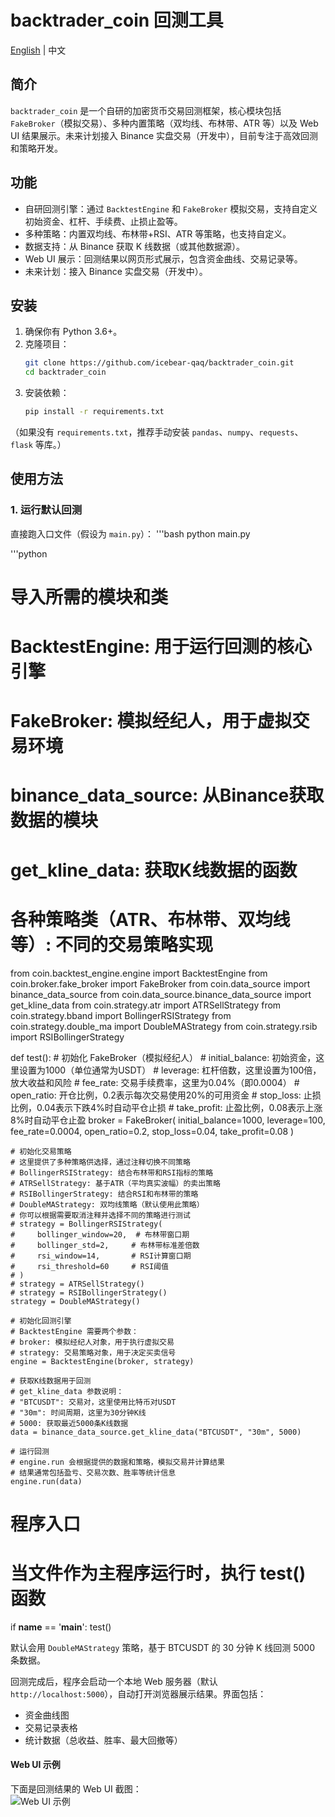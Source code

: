 # backtrader_coin 回测工具  
[English](#english) | 中文

## 简介
`backtrader_coin` 是一个自研的加密货币交易回测框架，核心模块包括 `FakeBroker`（模拟交易）、多种内置策略（双均线、布林带、ATR 等）以及 Web UI 结果展示。未来计划接入 Binance 实盘交易（开发中），目前专注于高效回测和策略开发。

## 功能
- 自研回测引擎：通过 `BacktestEngine` 和 `FakeBroker` 模拟交易，支持自定义初始资金、杠杆、手续费、止损止盈等。
- 多种策略：内置双均线、布林带+RSI、ATR 等策略，也支持自定义。
- 数据支持：从 Binance 获取 K 线数据（或其他数据源）。
- Web UI 展示：回测结果以网页形式展示，包含资金曲线、交易记录等。
- 未来计划：接入 Binance 实盘交易（开发中）。

## 安装
1. 确保你有 Python 3.6+。
2. 克隆项目：
    ```bash
    git clone https://github.com/icebear-qaq/backtrader_coin.git
    cd backtrader_coin
3. 安装依赖：
    ```bash
    pip install -r requirements.txt
（如果没有 `requirements.txt`，推荐手动安装 `pandas`、`numpy`、`requests`、`flask` 等库。）

## 使用方法

### 1. 运行默认回测
直接跑入口文件（假设为 `main.py`）：
'''bash
python main.py

'''python
# 导入所需的模块和类
# BacktestEngine: 用于运行回测的核心引擎
# FakeBroker: 模拟经纪人，用于虚拟交易环境
# binance_data_source: 从Binance获取数据的模块
# get_kline_data: 获取K线数据的函数
# 各种策略类（ATR、布林带、双均线等）: 不同的交易策略实现
from coin.backtest_engine.engine import BacktestEngine
from coin.broker.fake_broker import FakeBroker
from coin.data_source import binance_data_source
from coin.data_source.binance_data_source import get_kline_data
from coin.strategy.atr import ATRSellStrategy
from coin.strategy.bband import BollingerRSIStrategy
from coin.strategy.double_ma import DoubleMAStrategy
from coin.strategy.rsib import RSIBollingerStrategy


def test():
    # 初始化 FakeBroker（模拟经纪人）
    # initial_balance: 初始资金，这里设置为1000（单位通常为USDT）
    # leverage: 杠杆倍数，这里设置为100倍，放大收益和风险
    # fee_rate: 交易手续费率，这里为0.04%（即0.0004）
    # open_ratio: 开仓比例，0.2表示每次交易使用20%的可用资金
    # stop_loss: 止损比例，0.04表示下跌4%时自动平仓止损
    # take_profit: 止盈比例，0.08表示上涨8%时自动平仓止盈
    broker = FakeBroker(
        initial_balance=1000,
        leverage=100,
        fee_rate=0.0004,
        open_ratio=0.2,
        stop_loss=0.04,
        take_profit=0.08
    )

    # 初始化交易策略
    # 这里提供了多种策略供选择，通过注释切换不同策略
    # BollingerRSIStrategy: 结合布林带和RSI指标的策略
    # ATRSellStrategy: 基于ATR（平均真实波幅）的卖出策略
    # RSIBollingerStrategy: 结合RSI和布林带的策略
    # DoubleMAStrategy: 双均线策略（默认使用此策略）
    # 你可以根据需要取消注释并选择不同的策略进行测试
    # strategy = BollingerRSIStrategy(
    #     bollinger_window=20,  # 布林带窗口期
    #     bollinger_std=2,     # 布林带标准差倍数
    #     rsi_window=14,       # RSI计算窗口期
    #     rsi_threshold=60     # RSI阈值
    # )
    # strategy = ATRSellStrategy()
    # strategy = RSIBollingerStrategy()
    strategy = DoubleMAStrategy()

    # 初始化回测引擎
    # BacktestEngine 需要两个参数：
    # broker: 模拟经纪人对象，用于执行虚拟交易
    # strategy: 交易策略对象，用于决定买卖信号
    engine = BacktestEngine(broker, strategy)

    # 获取K线数据用于回测
    # get_kline_data 参数说明：
    # "BTCUSDT": 交易对，这里使用比特币对USDT
    # "30m": 时间周期，这里为30分钟K线
    # 5000: 获取最近5000条K线数据
    data = binance_data_source.get_kline_data("BTCUSDT", "30m", 5000)

    # 运行回测
    # engine.run 会根据提供的数据和策略，模拟交易并计算结果
    # 结果通常包括盈亏、交易次数、胜率等统计信息
    engine.run(data)

# 程序入口
# 当文件作为主程序运行时，执行 test() 函数
if __name__ == '__main__':
    test()

默认会用 `DoubleMAStrategy` 策略，基于 BTCUSDT 的 30 分钟 K 线回测 5000 条数据。

回测完成后，程序会启动一个本地 Web 服务器（默认 `http://localhost:5000`），自动打开浏览器展示结果。界面包括：
- 资金曲线图
- 交易记录表格
- 统计数据（总收益、胜率、最大回撤等）

#### Web UI 示例
下面是回测结果的 Web UI 截图：  
![Web UI 示例](screenshots/web-ui-example.png)




